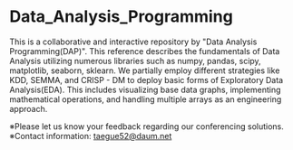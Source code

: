 # Data_Analysis_Programming
This is a collaborative and interactive repository by "Data Analysis Programming(DAP)". This reference describes the fundamentals of Data Analysis utilizing numerous libraries such as numpy, pandas, scipy, matplotlib, seaborn, sklearn. We partially employ different strategies like KDD, SEMMA, and CRISP - DM to deploy basic forms of Exploratory Data Analysis(EDA). This includes visualizing base data graphs, implementing mathematical operations, and handling multiple arrays as an engineering approach. 

※Please let us know your feedback regarding our conferencing solutions.
※Contact information: taegue52@daum.net
